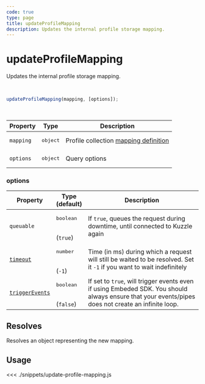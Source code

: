 ```yaml
---
code: true
type: page
title: updateProfileMapping
description: Updates the internal profile storage mapping.
---
```


# updateProfileMapping

Updates the internal profile storage mapping.

<br />

```js
updateProfileMapping(mapping, [options]);
```

<br />

| Property | Type | Description |
|--- |--- |--- |
| `mapping` | <pre>object</pre> | Profile collection [mapping definition](/core/2/guides/main-concepts/data-storage) |
| `options` | <pre>object</pre> | Query options |

### options

| Property | Type<br />(default) | Description |
| --- | --- | --- |
| `queuable` | <pre>boolean</pre><br />(`true`) | If `true`, queues the request during downtime, until connected to Kuzzle again |
| [`timeout`](/sdk/7/core-classes/kuzzle/query#timeout)  | <pre>number</pre><br/>  (`-1`)     | Time (in ms) during which a request will still be waited to be resolved. Set it `-1` if you want to wait indefinitely |
| [`triggerEvents`](/sdk/7/core-classes/kuzzle/query#triggerEvents)  | <pre>boolean</pre> <br/>(`false`)| If set to `true`, will trigger events even if using Embeded SDK. You should always ensure that your events/pipes does not create an infinite loop. <SinceBadge version="Kuzzle 2.31.0"/> |

## Resolves

Resolves an object representing the new mapping.

## Usage

<<< ./snippets/update-profile-mapping.js
